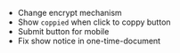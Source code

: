 * Change encrypt mechanism
* Show `coppied` when click to coppy button
* Submit button for mobile
* Fix show notice in one-time-document

